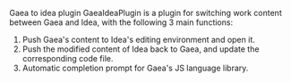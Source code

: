  Gaea to idea plugin 
 GaeaIdeaPlugin is a plugin for switching work content between Gaea and Idea, with the following 3 main functions: 
 1. Push Gaea's content to Idea's editing environment and open it.
 2. Push the modified content of Idea back to Gaea, and update the corresponding code file.
 3. Automatic completion prompt for Gaea's JS language library.
